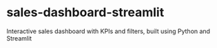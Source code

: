 # sales-dashboard-streamlit
Interactive sales dashboard with KPIs and filters, built using Python and Streamlit
